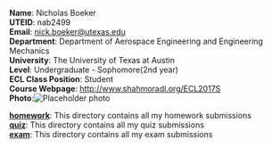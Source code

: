 **Name**: Nicholas Boeker  
**UTEID**: nab2499  
**Email**: nick.boeker@utexas.edu  
**Department**: Department of Aerospace Engineering and Engineering Mechanics  
**University**: The University of Texas at Austin  
**Level**: Undergraduate - Sophomore(2nd year)  
**ECL Class Position**: Student  
**Course Webpage**: http://www.shahmoradi.org/ECL2017S  
**Photo**:![Placeholder photo](http://www.utexas.edu/sites/www.utexas.edu/files/styles/utexas_hero_photo_image/public/tower_hero_v2.jpg)


**[homework](https://github.com/NickBoeker/ECL2017S/tree/master/Homework)**: This directory contains all my homework submissions  
**[quiz](https://github.com/NickBoeker/ECL2017S/tree/master/Quiz)**: This directory contains all my quiz submissions  
**[exam](https://github.com/NickBoeker/ECL2017S/tree/master/Exam)**: This directory contains all my exam submissions  
